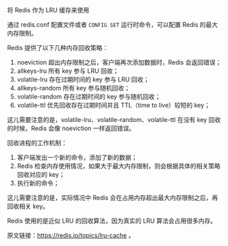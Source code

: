 将 Redis 作为 LRU 缓存来使用

通过 redis.conf 配置文件或者 `CONFIG SET` 运行时命令，可以配置 Redis 的最大内存限制。

Redis 提供了以下几种内存回收策略：
1. noeviction 超出内存限制之后，客户端再次添加数据时，Redis 会返回错误；
2. allkeys-lru 所有 key 参与 LRU 回收；
3. volatile-lru 存在过期时间的 key 参与 LRU 回收；
4. allkeys-random 所有 key 参与随机回收；
5. volatile-random 存在过期时间的 key 参与随机回收；
6. volatile-ttl 优先回收存在过期时间并且 TTL（time to live）较短的 key；

这儿需要注意的是，volatile-lru、volatile-random、volatile-ttl 在没有 key 回收的时候，Redis 会像 noeviction 一样返回错误。

回收进程的工作机制：
1. 客户端发出一个新的命令，添加了新的数据；
2. Redis 检查内存使用情况，如果大于最大内存限制，则会根据具体的相关策略回收对应的 key；
3. 执行新的命令；

这儿需要注意的是，实际情况中 Redis 会在占用内存超出最大内存限制之后，再回收相关 key。

Redis 使用的是近似 LRU 的回收算法，因为真实的 LRU 算法会占用很多内存。

原文链接：https://redis.io/topics/lru-cache 。